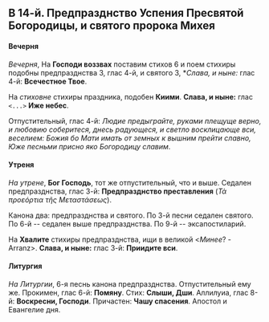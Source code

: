 
## В 14-й. Предпразднство Успения Пресвятой Богородицы, и святого пророка Михея

#### Вечерня

*Вечерня*, На **Господи воззвах** поставим стихов 6 и поем стихиры
подобны предпразднства 3, глас 4-й, и святого 3, **Слава, и ныне:*
глас 4-й: **Всечестное Твое**.

На *стиховне* стихиры праздника, подобен **Киими**. **Слава, и ныне:**
глас `<...>` **Иже небес**.

Отпустительный, глас 4-й: *Людие предыграйте, руками плещуще верно,
и любовию соберитеся, днесь радующеся, и светло восклицающе вси,
веселием: Божия бо Мати имать от земных к вышним прейти славно, Юже
песньми присно яко Богородицу славим*.

#### Утреня

*На утрене*, **Бог Господь**, тот же отпустительный, что и выше.
Седален предпразднства, глас 3-й: **Предпразднство преставления**
(*Τὰ προεόρτια τῆς Μεταστάσεως*).

Канона два: предпразднства и святого. По 3-й песни седален святого.
По 6-й -- седален выше предпразднства. По 9-й -- эксапостиларий.

На **Хвалите** стихиры предпразднства, ищи в великой <*Минее*? - Arranz>.
**Слава, и ныне:** глас 3-й: **Приидите вси**.

#### Литургия

*На Литургии*, 6-я песнь канона предпразднства. Отпустительный ему же.
Прокимен, глас 6-й: **Помяну**. Стих: **Слыши, Дши**.
Аллилуиа, глас 8-й: **Воскресни, Господи**.
Причастен: **Чашу спасения**.
Апостол и Евангелие дня.
